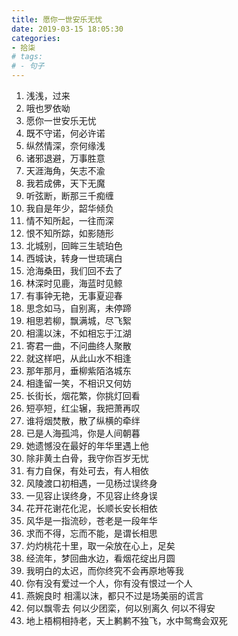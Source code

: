 ```yaml
---
title: 愿你一世安乐无忧
date: 2019-03-15 18:05:30
categories: 
- 拾柒
# tags:
# - 句子
---
```


1. 浅浅，过来
1. 哦也罗依呦
1. 愿你一世安乐无忧
1. 既不守诺，何必许诺
1. 纵然情深，奈何缘浅
1. 诸邪退避，万事胜意
1. 天涯海角，矢志不渝
1. 我若成佛，天下无魔
1. 听弦断，断那三千痴缠
1. 我自是年少，韶华倾负
1. 情不知所起，一往而深
1. 恨不知所踪，如影随形
1. 北城别，回眸三生琥珀色
1. 西城诀，转身一世琉璃白
1. 沧海桑田，我们回不去了
1. 林深时见鹿，海蓝时见鲸
1. 有事钟无艳，无事夏迎春
1. 思念如马，自别离，未停蹄
1. 相思若柳，飘满城，尽飞絮
1. 相濡以沫，不如相忘于江湖
1. 寄君一曲，不问曲终人聚散
1. 就这样吧，从此山水不相逢
1. 那年那月，垂柳紫陌洛城东
1. 相逢留一笑，不相识又何妨
1. 长街长，烟花繁，你挑灯回看
1. 短亭短，红尘辗，我把萧再叹
1. 谁将烟焚散，散了纵横的牵绊
1. 已是人海孤鸿，你是人间朝暮
1. 她遗憾没在最好的年华里遇上他
1. 除非黄土白骨，我守你百岁无忧
1. 有力自保，有处可去，有人相依
1. 风陵渡口初相遇，一见杨过误终身
1. 一见容止误终身，不见容止终身误
1. 花开花谢花化泥，长顺长安长相依
1. 风华是一指流砂，苍老是一段年华
1. 求而不得，忘而不能，是谓长相思
1. 灼灼桃花十里，取一朵放在心上，足矣
1. 经流年，梦回曲水边，看烟花绽出月圆
1. 我明白的太迟，而你终究不会再原地等我
1. 你有没有爱过一个人，你有没有恨过一个人
1. 燕婉良时 相濡以沫，都只不过是场美丽的谎言
1. 何以飘零去 何以少团栾，何以别离久 何以不得安
1. 地上梧桐相持老，天上鹣鹣不独飞，水中鸳鸯会双死
